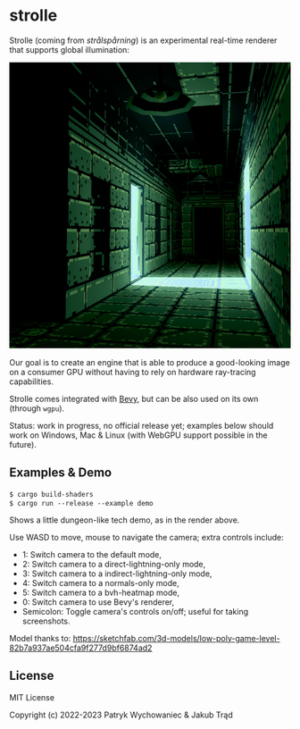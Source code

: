 # strolle

Strolle (coming from _strålspårning_) is an experimental real-time renderer that
supports global illumination:

<p align="center">
  <img width="512" height="512" src="_readme/demo-1.jpg" />
</p>

Our goal is to create an engine that is able to produce a good-looking image on
a consumer GPU without having to rely on hardware ray-tracing capabilities.

Strolle comes integrated with [Bevy](https://bevyengine.org/), but can be also
used on its own (through `wgpu`).

Status: work in progress, no official release yet; examples below should work on
Windows, Mac & Linux (with WebGPU support possible in the future).

## Examples & Demo

``` shell
$ cargo build-shaders
$ cargo run --release --example demo
```

Shows a little dungeon-like tech demo, as in the render above.

Use WASD to move, mouse to navigate the camera; extra controls include:

- 1: Switch camera to the default mode,
- 2: Switch camera to a direct-lightning-only mode,
- 3: Switch camera to a indirect-lightning-only mode,
- 4: Switch camera to a normals-only mode,
- 5: Switch camera to a bvh-heatmap mode,
- 0: Switch camera to use Bevy's renderer,
- Semicolon: Toggle camera's controls on/off; useful for taking screenshots.

Model thanks to: 
https://sketchfab.com/3d-models/low-poly-game-level-82b7a937ae504cfa9f277d9bf6874ad2

## License

MIT License

Copyright (c) 2022-2023 Patryk Wychowaniec & Jakub Trąd

